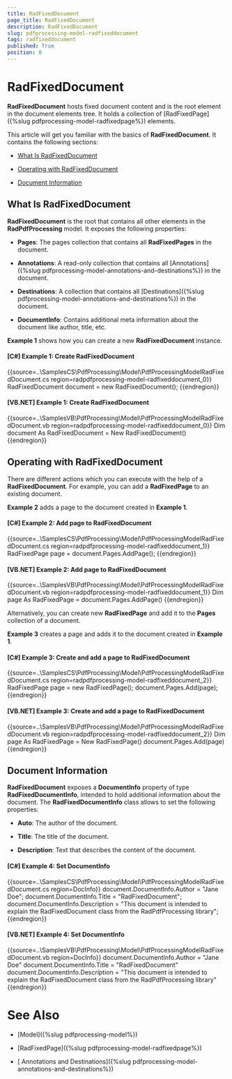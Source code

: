 ```yaml
---
title: RadFixedDocument
page_title: RadFixedDocument
description: RadFixedDocument
slug: pdfprocessing-model-radfixeddocument
tags: radfixeddocument
published: True
position: 0
---
```


# RadFixedDocument



__RadFixedDocument__ hosts fixed document content and is the root element in the document elements tree. It holds a collection of [RadFixedPage]({%slug pdfprocessing-model-radfixedpage%})  elements.
      

This article will get you familiar with the basics of __RadFixedDocument__. It contains the following sections:
      

* [What Is RadFixedDocument](#what-is-radfixeddocument)

* [Operating with RadFixedDocument](#operating-with-radfixeddocument)

* [Document Information](#-document-information)

## What Is RadFixedDocument

__RadFixedDocument__ is the root that contains all other elements in the __RadPdfProcessing__ model. It exposes the following properties:
        

* __Pages__: The pages collection that contains all __RadFixedPages__ in the document.
            

* __Annotations__: A read-only collection that contains all [Annotations]({%slug pdfprocessing-model-annotations-and-destinations%}) in the document.
            

* __Destinations__: A collection that contains all [Destinations]({%slug pdfprocessing-model-annotations-and-destinations%}) in the document.
            

* __DocumentInfo__: Contains additional meta information about the document like author, title, etc. 
            

__Example 1__ shows how you can create a new __RadFixedDocument__ instance.
        

#### __[C#] Example 1: Create RadFixedDocument__

{{source=..\SamplesCS\PdfProcessing\Model\PdfProcessingModelRadFixedDocument.cs region=radpdfprocessing-model-radfixeddocument_0}}
	            RadFixedDocument document = new RadFixedDocument();
	{{endregion}}



#### __[VB.NET] Example 1: Create RadFixedDocument__

{{source=..\SamplesVB\PdfProcessing\Model\PdfProcessingModelRadFixedDocument.vb region=radpdfprocessing-model-radfixeddocument_0}}
	        Dim document As RadFixedDocument = New RadFixedDocument()
	{{endregion}}



## Operating with RadFixedDocument

There are different actions which you can execute with the help of a __RadFixedDocument__. For example, you can add a __RadFixedPage__ to an existing document.
        

__Example 2__ adds a page to the document created in __Example 1__.
        

#### __[C#] Example 2: Add page to RadFixedDocument__

{{source=..\SamplesCS\PdfProcessing\Model\PdfProcessingModelRadFixedDocument.cs region=radpdfprocessing-model-radfixeddocument_1}}
	            RadFixedPage page = document.Pages.AddPage();
	{{endregion}}



#### __[VB.NET] Example 2: Add page to RadFixedDocument__

{{source=..\SamplesVB\PdfProcessing\Model\PdfProcessingModelRadFixedDocument.vb region=radpdfprocessing-model-radfixeddocument_1}}
	        Dim page As RadFixedPage = document.Pages.AddPage()
	{{endregion}}



Alternatively, you can create new __RadFixedPage__ and add it to the __Pages__ collection of a document.
        

__Example 3__ creates a page and adds it to the document created in __Example 1__.
        

#### __[C#] Example 3: Create and add a page to RadFixedDocument__

{{source=..\SamplesCS\PdfProcessing\Model\PdfProcessingModelRadFixedDocument.cs region=radpdfprocessing-model-radfixeddocument_2}}
	            RadFixedPage page = new RadFixedPage();
	            document.Pages.Add(page);
	{{endregion}}



#### __[VB.NET] Example 3: Create and add a page to RadFixedDocument__

{{source=..\SamplesVB\PdfProcessing\Model\PdfProcessingModelRadFixedDocument.vb region=radpdfprocessing-model-radfixeddocument_2}}
	        Dim page As RadFixedPage = New RadFixedPage()
	        document.Pages.Add(page)
	{{endregion}}



##  Document Information

__RadFixedDocument__ exposes a __DocumentInfo__ property of type __RadFixedDocumentInfo__, 
          intended to hold additional information about the document. The __RadFixedDocumentInfo__ class allows to set the following properties:
        

* __Auto__: The author of the document.
            

* __Title__: The title of the document.
            

* __Description__: Text that describes the content of the document.
            

#### __[C#] Example 4: Set DocumentInfo__

{{source=..\SamplesCS\PdfProcessing\Model\PdfProcessingModelRadFixedDocument.cs region=DocInfo}}
	            document.DocumentInfo.Author = "Jane Doe";
	            document.DocumentInfo.Title = "RadFixedDocument";
	            document.DocumentInfo.Description = "This document is intended to explain the RadFixedDocument class from the RadPdfProcessing library";
	{{endregion}}



#### __[VB.NET] Example 4: Set DocumentInfo__

{{source=..\SamplesVB\PdfProcessing\Model\PdfProcessingModelRadFixedDocument.vb region=DocInfo}}
	        document.DocumentInfo.Author = "Jane Doe"
	        document.DocumentInfo.Title = "RadFixedDocument"
	        document.DocumentInfo.Description = "This document is intended to explain the RadFixedDocument class from the RadPdfProcessing library"
	{{endregion}}



# See Also

 * [Model]({%slug pdfprocessing-model%})

 * [RadFixedPage]({%slug pdfprocessing-model-radfixedpage%})

 * [ Annotations and Destinations]({%slug pdfprocessing-model-annotations-and-destinations%})
